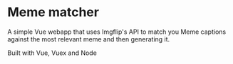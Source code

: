 # Meme matcher

A simple Vue webapp that uses Imgflip's API to match you Meme captions against the most relevant meme and then generating it.

Built with Vue, Vuex and Node
